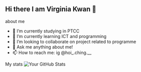 ## Hi there I am Virginia Kwan 👋 

about me
- 🔭 I’m currently studying in PTCC
- 🌱 I’m currently learning ICT and programming
- 👯 I’m looking to collaborate on project related to programme
- 💬 Ask me anything about me!
- 📫 How to reach me: ig @hoi_.ching.__

 My stats
![Your GitHub Stats](https://github-readme-stats.vercel.app/api?username=HOICHINGG&show_icons=true&theme=tokyonight)

